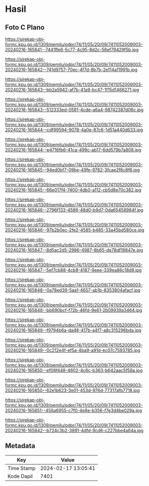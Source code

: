 # Hasil

## Foto C Plano

https://sirekap-obj-formc.kpu.go.id/1309/pemilu/pdpr/74/11/05/20/09/7411052009003-20240216-165841--7441ffe6-5c77-4c95-8d2c-56ef79429f5b.jpg

https://sirekap-obj-formc.kpu.go.id/1309/pemilu/pdpr/74/11/05/20/09/7411052009003-20240216-165842--741d9757-70ec-4f7d-8b7b-2e114a11991b.jpg

https://sirekap-obj-formc.kpu.go.id/1309/pemilu/pdpr/74/11/05/20/09/7411052009003-20240216-165843--bb2a5942-af7b-41a9-bc47-1f15d1466271.jpg

https://sirekap-obj-formc.kpu.go.id/1309/pemilu/pdpr/74/11/05/20/09/7411052009003-20240216-165843--512333ed-0581-4cde-a6a4-98742387d06c.jpg

https://sirekap-obj-formc.kpu.go.id/1309/pemilu/pdpr/74/11/05/20/09/7411052009003-20240216-165844--cdf99594-9078-4a0e-87c6-1d51a440d633.jpg

https://sirekap-obj-formc.kpu.go.id/1309/pemilu/pdpr/74/11/05/20/09/7411052009003-20240216-165844--e4716fb6-41ca-499c-ab17-6dd579b7a808.jpg

https://sirekap-obj-formc.kpu.go.id/1309/pemilu/pdpr/74/11/05/20/09/7411052009003-20240216-165845--94ed0bf7-09be-49fe-9782-3fcae2f6c8f6.jpg

https://sirekap-obj-formc.kpu.go.id/1309/pemilu/pdpr/74/11/05/20/09/7411052009003-20240216-165845--66e017f4-7400-4db0-a112-cb5d8e70c382.jpg

https://sirekap-obj-formc.kpu.go.id/1309/pemilu/pdpr/74/11/05/20/09/7411052009003-20240216-165846--2796f133-4586-48d0-b9d7-0da65458984f.jpg

https://sirekap-obj-formc.kpu.go.id/1309/pemilu/pdpr/74/11/05/20/09/7411052009003-20240216-165846--97b2b0ec-2fe2-4585-b485-33a45bd580ce.jpg

https://sirekap-obj-formc.kpu.go.id/1309/pemilu/pdpr/74/11/05/20/09/7411052009003-20240216-165847--8d5ac2d5-2986-4987-8b65-de78df19847e.jpg

https://sirekap-obj-formc.kpu.go.id/1309/pemilu/pdpr/74/11/05/20/09/7411052009003-20240216-165847--5ef7cb88-4cb8-4187-9eee-339ea86c18d8.jpg

https://sirekap-obj-formc.kpu.go.id/1309/pemilu/pdpr/74/11/05/20/09/7411052009003-20240216-165848--0a78ed39-5aa1-4657-ab1b-8353804afacf.jpg

https://sirekap-obj-formc.kpu.go.id/1309/pemilu/pdpr/74/11/05/20/09/7411052009003-20240216-165848--bb690bcf-f72b-46fd-9e61-2b09939a3464.jpg

https://sirekap-obj-formc.kpu.go.id/1309/pemilu/pdpr/74/11/05/20/09/7411052009003-20240216-165849--f9794b6a-da48-417b-a4f7-a8c315296bda.jpg

https://sirekap-obj-formc.kpu.go.id/1309/pemilu/pdpr/74/11/05/20/09/7411052009003-20240216-165849--0c212e4f-ef5a-4ba9-a91d-ec07c7593785.jpg

https://sirekap-obj-formc.kpu.go.id/1309/pemilu/pdpr/74/11/05/20/09/7411052009003-20240216-165850--ef08f448-4602-4c6c-b363-b642aac5f58a.jpg

https://sirekap-obj-formc.kpu.go.id/1309/pemilu/pdpr/74/11/05/20/09/7411052009003-20240216-165850--62e1b623-3e01-453d-976d-77317afb7718.jpg

https://sirekap-obj-formc.kpu.go.id/1309/pemilu/pdpr/74/11/05/20/09/7411052009003-20240216-165851--456a6955-c7f0-4e8e-b356-f7e3d4be029a.jpg

https://sirekap-obj-formc.kpu.go.id/1309/pemilu/pdpr/74/11/05/20/09/7411052009003-20240216-165842--b724c3b2-3891-4dfd-9cd6-c227bbe4a64a.jpg


## Metadata

| Key        | Value               |
| ---------- | ------------------- |
| Time Stamp | 2024-02-17 13:05:41 |
| Kode Dapil | 7401                |



